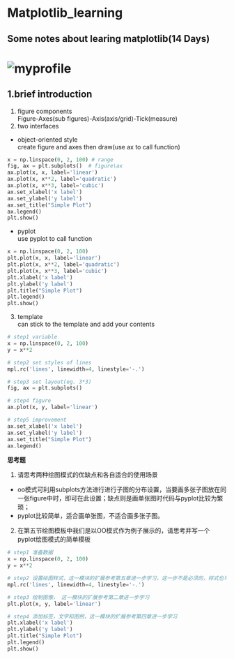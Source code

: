 # Matplotlib_learning
## Some notes about learing matplotlib(14 Days)

![myprofile](https://user-images.githubusercontent.com/99868099/158113303-bd3e129e-9910-4502-81e9-97becd2e2a67.jpg)
=======
## 1.brief introduction
1. figure components   
Figure-Axes(sub figures)-Axis(axis/grid)-Tick(measure)
2. two interfaces
  * object-oriented style<br>
  create figure and axes then draw(use ax to call function)
  ```python
  x = np.linspace(0, 2, 100) # range
  fig, ax = plt.subplots()  # figure\ax
  ax.plot(x, x, label='linear')  
  ax.plot(x, x**2, label='quadratic')  
  ax.plot(x, x**3, label='cubic')  
  ax.set_xlabel('x label') 
  ax.set_ylabel('y label') 
  ax.set_title("Simple Plot")  
  ax.legend() 
  plt.show()
  ```
  * pyplot<br>
  use pyplot to call function
  ```python
  x = np.linspace(0, 2, 100)
  plt.plot(x, x, label='linear') 
  plt.plot(x, x**2, label='quadratic')  
  plt.plot(x, x**3, label='cubic')
  plt.xlabel('x label')
  plt.ylabel('y label')
  plt.title("Simple Plot")
  plt.legend()
  plt.show()
  ```
3. template<br>
can stick to the template and add your contents
```python
# step1 variable
x = np.linspace(0, 2, 100)
y = x**2

# step2 set styles of lines
mpl.rc('lines', linewidth=4, linestyle='-.')

# step3 set layout(eg. 3*3)
fig, ax = plt.subplots()  

# step4 figure
ax.plot(x, y, label='linear')  

# step5 improvement
ax.set_xlabel('x label') 
ax.set_ylabel('y label') 
ax.set_title("Simple Plot")  
ax.legend()
```

**思考题**<br>
1. 请思考两种绘图模式的优缺点和各自适合的使用场景<br>
- oo模式可利用subplots方法进行进行子图的分布设置，当要画多张子图放在同一张figure中时，即可在此设置；缺点则是画单张图时代码与pyplot比较为繁琐；
- pyplot比较简单，适合画单张图，不适合画多张子图。
2. 在第五节绘图模板中我们是以OO模式作为例子展示的，请思考并写一个pyplot绘图模式的简单模板
```python
# step1 准备数据
x = np.linspace(0, 2, 100)
y = x**2

# step2 设置绘图样式，这一模块的扩展参考第五章进一步学习，这一步不是必须的，样式也可以在绘制图像是进行设置
mpl.rc('lines', linewidth=4, linestyle='-.')

# step3 绘制图像， 这一模块的扩展参考第二章进一步学习
plt.plot(x, y, label='linear')  

# step4 添加标签，文字和图例，这一模块的扩展参考第四章进一步学习
plt.xlabel('x label') 
plt.ylabel('y label') 
plt.title("Simple Plot")  
plt.legend()
plt.show()
```
